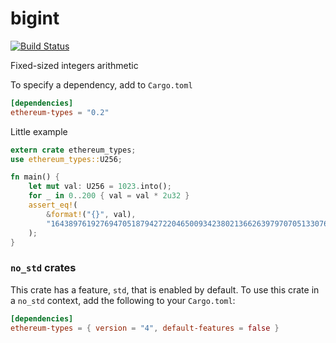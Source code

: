 # bigint

[![Build Status](https://travis-ci.org/paritytech/primitives.svg?branch=master)](https://travis-ci.org/paritytech/primitives)

Fixed-sized integers arithmetic

To specify a dependency, add to `Cargo.toml`

```toml
[dependencies]
ethereum-types = "0.2"
```

Little example

```rust
extern crate ethereum_types;
use ethereum_types::U256;

fn main() {
	let mut val: U256 = 1023.into();
	for _ in 0..200 { val = val * 2u32 }
	assert_eq!(
		&format!("{}", val),
		"1643897619276947051879427220465009342380213662639797070513307648"
	);
}
```

### `no_std` crates

This crate has a feature, `std`, that is enabled by default. To use this crate
in a `no_std` context, add the following to your `Cargo.toml`:

```toml
[dependencies]
ethereum-types = { version = "4", default-features = false }
```
